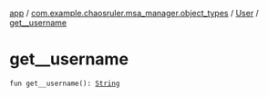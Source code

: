 [app](../../index.md) / [com.example.chaosruler.msa_manager.object_types](../index.md) / [User](index.md) / [get__username](.)

# get__username

`fun get__username(): `[`String`](https://kotlinlang.org/api/latest/jvm/stdlib/kotlin/-string/index.html)
